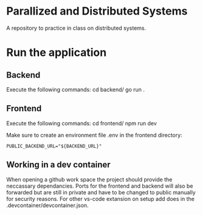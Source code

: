 # Parallized and Distributed Systems

A repository to practice in class on distributed systems.

# Run the application

## Backend
Execute the following commands:
    cd backend/
    go run .

## Frontend
Execute the following commands:
    cd frontend/
    npm run dev

Make sure to create an environment file .env in the frontend directory:

```
PUBLIC_BACKEND_URL="${BACKEND_URL}"
```

## Working in a dev container

When opening a github work space the project should provide the neccassary dependancies. Ports for the frontend and backend will also be forwarded but are still in private and have to be changed to public manually for security reasons.
For other vs-code extansion on setup add does in the .devcontainer/devcontainer.json.